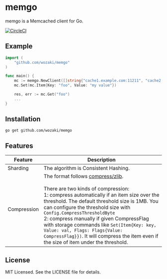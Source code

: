 # memgo
memgo is a Memcached client for Go.

[![CircleCI](https://circleci.com/gh/wozaki/memgo/tree/master.svg?style=svg)](https://circleci.com/gh/wozaki/memgo/tree/master)

## Example
```go
import (
	"github.com/wozaki/memgo"
)

func main() {
	mc := memgo.NewClient([]string{"cache1.example.com:11211", "cache2.example.com:11211"}, memgo.Config{ConnectTimeout: 100 * time.Millisecond})
	mc.Set(mc.Item{Key: "foo", Value: "my value"})

	res, err := mc.Get("foo")
	...
}
```

## Installation
```
go get github.com/wozaki/memgo
```

## Features

Feature | Description
 --- |---
Sharding | The algorithm is Consistent Hashing.  
Compression | The format follows [compress/zlib](https://golang.org/pkg/compress/zlib/).<br><br> There are two kinds of compression:<br> 1: compress automatically if an item size over the threshold. The default threshold size is 1MB. You can configure the threshold size with `Config.CompressThresholdByte`<br> 2: compress manually if given CompressFlag with storage commands like `Set(Item{Key: key, Value: val, Flags: Flags{Value: CompressFlag}})`. It will compress the item even if the size of item under the threshold.  

## License
MIT Licensed. See the LICENSE file for details.
